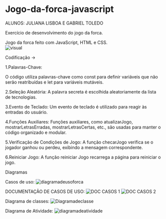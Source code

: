 # Jogo-da-forca-javascript
ALUNOS: JULIANA LISBOA E GABRIEL TOLEDO

Exercício de desenvolvimento do jogo da forca.

Jogo da forca feito com JavaScript, HTML e CSS.
<br>
![visual](https://github.com/julianadlisboa/Jogo-da-forca-javascript/assets/128002239/97a684a7-2e6c-46ab-8ea2-163f3ff2ec04)

Codificação ->

1.Palavras-Chave:

O código utiliza palavras-chave como const para definir variáveis que não serão reatribuídas e let para variáveis mutáveis.

2.Seleção Aleatória:
A palavra secreta é escolhida aleatoriamente da lista de tecnologias.

3.Evento de Teclado:
Um evento de teclado é utilizado para reagir às entradas do usuário.

4.Funções Auxiliares:
Funções auxiliares, como atualizarJogo, mostrarLetrasErradas, mostrarLetrasCertas, etc., são usadas para manter o código organizado e modular.

5.Verificação de Condições de Jogo:
A função checarJogo verifica se o jogador ganhou ou perdeu, exibindo a mensagem correspondente.

6.Reiniciar Jogo:
A função reiniciar Jogo recarrega a página para reiniciar o jogo.

Diagramas

Casos de uso: 
![diagramadeusoforca](https://github.com/julianadlisboa/Jogo-da-forca-javascript/assets/128002239/6d17d851-f667-44b4-a397-75fdaef098c2)


DOCUMENTAÇÃO DE CASOS DE USO:
![DOC CASOS 1](https://github.com/julianadlisboa/Jogo-da-forca-javascript/assets/128002239/9b05fd14-4dd3-42db-8efd-d4c0135f2b04)
![DOC CASOS 2](https://github.com/julianadlisboa/Jogo-da-forca-javascript/assets/128002239/841cc144-554e-4600-9179-f7380a72e073)




Diagrama de classes:
![Diagramadeclasse](https://github.com/julianadlisboa/Jogo-da-forca-javascript/assets/128002239/4f78be27-b7ef-49cc-8427-651ce8323bea)


Diagrama de Atividade:
![diagramadeatividade](https://github.com/julianadlisboa/Jogo-da-forca-javascript/assets/128002239/4ee12327-318f-4ae0-ad8d-35002b66ade6)





